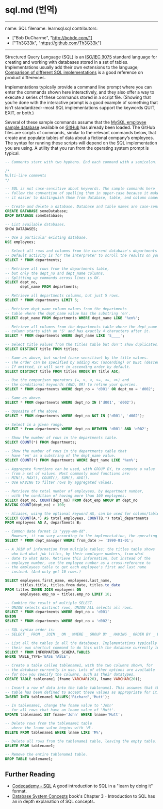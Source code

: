 # sql.md (번역)

---
name: SQL
filename: learnsql.sql
contributors:
  - ["Bob DuCharme", "http://bobdc.com/"]
  - ["Th3G33k", "https://github.com/Th3G33k"]

---

Structured Query Language (SQL) is an [ISO/IEC 9075](https://www.iso.org/standard/63555.html) standard language for creating and working with databases stored in a set of tables. Implementations usually add their own extensions to the language; [Comparison of different SQL implementations](http://troels.arvin.dk/db/rdbms/) is a good reference on product differences.

Implementations typically provide a command line prompt where you can enter the commands shown here interactively, and they also offer a way to execute a series of these commands stored in a script file.  (Showing that you’re done with the interactive prompt is a good example of something that isn’t standardized--most SQL implementations support the keywords QUIT, EXIT, or both.)

Several of these sample commands assume that the [MySQL employee sample database](https://dev.mysql.com/doc/employee/en/) available on [GitHub](https://github.com/datacharmer/test_db) has already been loaded. The GitHub files are scripts of commands, similar to the relevant commands below, that create and populate tables of data about a fictional company’s employees. The syntax for running these scripts will depend on the SQL implementation you are using. A utility that you run from the operating system prompt is typical.


```sql
-- Comments start with two hyphens. End each command with a semicolon.

/*
Multi-line comments
*/

-- SQL is not case-sensitive about keywords. The sample commands here
-- follow the convention of spelling them in upper-case because it makes
-- it easier to distinguish them from database, table, and column names.

-- Create and delete a database. Database and table names are case-sensitive.
CREATE DATABASE someDatabase;
DROP DATABASE someDatabase;

-- List available databases.
SHOW DATABASES;

-- Use a particular existing database.
USE employees;

-- Select all rows and columns from the current database's departments table.
-- Default activity is for the interpreter to scroll the results on your screen.
SELECT * FROM departments;

-- Retrieve all rows from the departments table,
-- but only the dept_no and dept_name columns.
-- Splitting up commands across lines is OK.
SELECT dept_no,
       dept_name FROM departments;

-- Retrieve all departments columns, but just 5 rows.
SELECT * FROM departments LIMIT 5;

-- Retrieve dept_name column values from the departments
-- table where the dept_name value has the substring 'en'.
SELECT dept_name FROM departments WHERE dept_name LIKE '%en%';

-- Retrieve all columns from the departments table where the dept_name
-- column starts with an 'S' and has exactly 4 characters after it.
SELECT * FROM departments WHERE dept_name LIKE 'S____';

-- Select title values from the titles table but don't show duplicates.
SELECT DISTINCT title FROM titles;

-- Same as above, but sorted (case-sensitive) by the title values.
-- The order can be specified by adding ASC (ascending) or DESC (descending).
-- If omitted, it will sort in ascending order by default.
SELECT DISTINCT title FROM titles ORDER BY title ASC;

-- Use the comparison operators (=, >, <, >=, <=, <>) and
-- the conditional keywords (AND, OR) to refine your queries.
SELECT * FROM departments WHERE dept_no = 'd001' OR dept_no = 'd002';

-- Same as above.
SELECT * FROM departments WHERE dept_no IN ('d001', 'd002');

-- Opposite of the above.
SELECT * FROM departments WHERE dept_no NOT IN ('d001', 'd002');

-- Select in a given range.
SELECT * from departments WHERE dept_no BETWEEN 'd001' AND 'd002';

-- Show the number of rows in the departments table.
SELECT COUNT(*) FROM departments;

-- Show the number of rows in the departments table that
-- have 'en' as a substring of the dept_name value.
SELECT COUNT(*) FROM departments WHERE dept_name LIKE '%en%';

-- Aggregate functions can be used, with GROUP BY, to compute a value
-- from a set of values. Most commonly used functions are:
-- MIN(), MAX(), COUNT(), SUM(), AVG().
-- Use HAVING to filter rows by aggregated values.

-- Retrieve the total number of employees, by department number,
-- with the condition of having more than 100 employees.
SELECT dept_no, COUNT(dept_no) FROM dept_emp GROUP BY dept_no
HAVING COUNT(dept_no) > 100;

-- Aliases, using the optional keyword AS, can be used for column/table names.
SELECT COUNT(A.*) AS total_employees, COUNT(B.*) total_departments
FROM employees AS A, departments B;

-- Common date format is "yyyy-mm-dd".
-- However, it can vary according to the implementation, the operating system, and the session's locale.
SELECT * FROM dept_manager WHERE from_date >= '1990-01-01';

-- A JOIN of information from multiple tables: the titles table shows
-- who had what job titles, by their employee numbers, from what
-- date to what date. Retrieve this information, but instead of the
-- employee number, use the employee number as a cross-reference to
-- the employees table to get each employee's first and last name
-- instead. (And only get 10 rows.)

SELECT employees.first_name, employees.last_name,
       titles.title, titles.from_date, titles.to_date
FROM titles INNER JOIN employees ON
       employees.emp_no = titles.emp_no LIMIT 10;

-- Combine the result of multiple SELECT.
-- UNION selects distinct rows, UNION ALL selects all rows.
SELECT * FROM departments WHERE dept_no = 'd001'
UNION
SELECT * FROM departments WHERE dept_no = 'd002';

-- SQL syntax order is:
-- SELECT _ FROM _ JOIN _ ON _ WHERE _ GROUP BY _ HAVING _ ORDER BY _ UNION

-- List all the tables in all the databases. Implementations typically provide
-- their own shortcut command to do this with the database currently in use.
SELECT * FROM INFORMATION_SCHEMA.TABLES
WHERE TABLE_TYPE='BASE TABLE';

-- Create a table called tablename1, with the two columns shown, for
-- the database currently in use. Lots of other options are available
-- for how you specify the columns, such as their datatypes.
CREATE TABLE tablename1 (fname VARCHAR(20), lname VARCHAR(20));

-- Insert a row of data into the table tablename1. This assumes that the
-- table has been defined to accept these values as appropriate for it.
INSERT INTO tablename1 VALUES('Richard','Mutt');

-- In tablename1, change the fname value to 'John'
-- for all rows that have an lname value of 'Mutt'.
UPDATE tablename1 SET fname='John' WHERE lname='Mutt';

-- Delete rows from the tablename1 table
-- where the lname value begins with 'M'.
DELETE FROM tablename1 WHERE lname LIKE 'M%';

-- Delete all rows from the tablename1 table, leaving the empty table.
DELETE FROM tablename1;

-- Remove the entire tablename1 table.
DROP TABLE tablename1;
```

## Further Reading

* [Codecademy - SQL](https://www.codecademy.com/learn/learn-sql) A good introduction to SQL in a "learn by doing it" format.
* [Database System Concepts](https://www.db-book.com) book's Chapter 3 - Introduction to SQL has an in depth explanation of SQL concepts.
